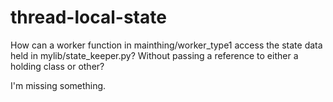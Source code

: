 # thread-local-state

How can a worker function in mainthing/worker_type1 access the state data held in mylib/state_keeper.py?
Without passing a reference to either a holding class or other?

I'm missing something.
